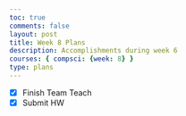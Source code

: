 ```yaml
---
toc: true
comments: false
layout: post
title: Week 8 Plans
description: Accomplishments during week 6
courses: { compsci: {week: 8} }
type: plans
---
```


- [x] Finish Team Teach
- [x] Submit HW